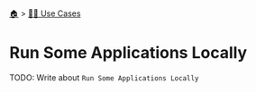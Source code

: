 <!--startTocHeader-->
[🏠](../README.md) > [👷🏽 Use Cases](README.md)
# Run Some Applications Locally
<!--endTocHeader-->

TODO: Write about `Run Some Applications Locally`

<!--startTocSubTopic-->
<!--endTocSubTopic-->